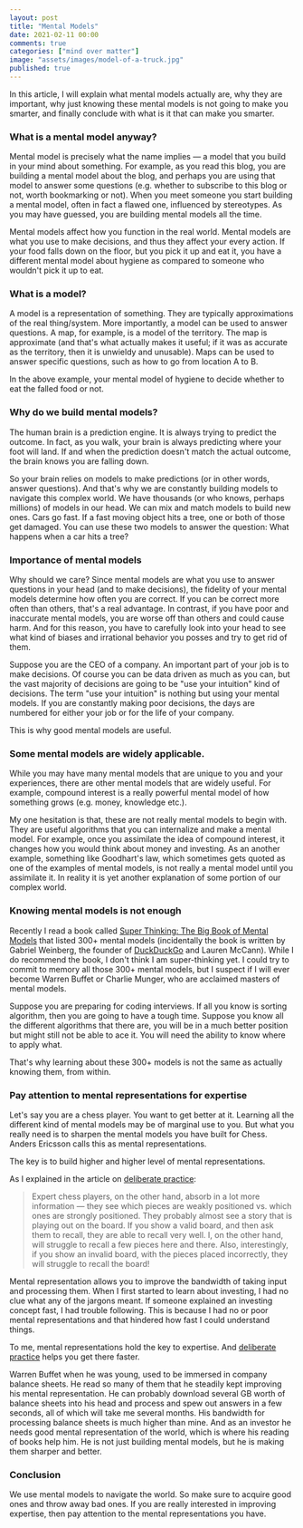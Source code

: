 ```yaml
---
layout: post
title: "Mental Models"
date: 2021-02-11 00:00
comments: true
categories: ["mind over matter"]
image: "assets/images/model-of-a-truck.jpg"
published: true
---
```


In this article, I will explain what mental models actually are, why they are important, why just knowing these mental models is not going to make you smarter, and finally conclude with what is it that can make you smarter.

### What is a mental model anyway?

Mental model is precisely what the name implies — a model that you build in your mind about something. For example, as you read this blog, you are building a mental model about the blog, and perhaps you are using that model to answer some questions (e.g. whether to subscribe to this blog or not, worth bookmarking or not). When you meet someone you start building a mental model, often in fact a flawed one, influenced by stereotypes. As you may have guessed, you are building mental models all the time.

Mental models affect how you function in the real world. Mental models are what you use to make decisions, and thus they affect your every action. If your food falls down on the floor, but you pick it up and eat it, you have a different mental model about hygiene as compared to someone who wouldn't pick it up to eat.

### What is a model?

A model is a representation of something. They are typically approximations of the real thing/system. More importantly, a model can be used to answer questions. 
A map, for example, is a model of the territory. The map is approximate (and that's what actually makes it useful; if it was as accurate as the territory, then it is unwieldy and unusable). Maps can be used to answer specific questions, such as how to go from location A to B. 

In the above example, your mental model of hygiene to decide whether to eat the falled food or not.

### Why do we build mental models?

The human brain is a prediction engine. It is always trying to predict the outcome. In fact, as you walk, your brain is always predicting where your foot will land. If and when the prediction doesn't match the actual outcome, the brain knows you are falling down.

So your brain relies on models to make predictions (or in other words, answer questions). And that's why we are constantly building models to navigate this complex world. We have thousands (or who knows, perhaps millions) of models in our head. We can mix and match models to build new ones. Cars go fast. If a fast moving object hits a tree, one or both of those get damaged. You can use these two models to answer the question: What happens when a car hits a tree? 

### Importance of mental models

Why should we care? Since mental models are what you use to answer questions in your head (and to make decisions), the fidelity of your mental models determine how often you are correct. If you can be correct more often than others, that's a real advantage. In contrast, if you have poor and inaccurate mental models, you are worse off than others and could cause harm. And for this reason, you have to carefully look into your head to see what kind of biases and irrational behavior you posses and try to get rid of them.

Suppose you are the CEO of a company. An important part of your job is to make decisions. Of course you can be data driven as much as you can, but the vast majority of decisions are going to be "use your intuition" kind of decisions. The term "use your intuition" is nothing but using your mental models. If you are constantly making poor decisions, the days are numbered for either your job or for the life of your company.

This is why good mental models are useful.


### Some mental models are widely applicable.

While you may have many mental models that are unique to you and your experiences, there are other mental models that are widely useful.
For example, compound interest is a really powerful mental model of how something grows (e.g. money, knowledge etc.). 

My one hesitation is that, these are not really mental models to begin with. They are useful algorithms that you can internalize and make a mental model. For example, once you assimilate the idea of compound interest, it changes how you would think about money and investing. As an another example, something like Goodhart's law, which sometimes gets quoted as one of the examples of mental models, is not really a mental model until you assimilate it. In reality it is yet another explanation of some portion of our complex world.

### Knowing mental models is not enough

Recently I read a book called [Super Thinking: The Big Book of Mental Models](https://amzn.to/3skp1aI) that listed 300+ mental models (incidentally the book is written by Gabriel Weinberg, the founder of [DuckDuckGo](http://duckduckgo.com) and Lauren McCann). While I do recommend the book, I don't think I am super-thinking yet. I could try to commit to memory all those 300+ mental models, but I suspect if I will ever become Warren Buffet or Charlie Munger, who are acclaimed masters of mental models. 

Suppose you are preparing for coding interviews. If all you know is sorting algorithm, then you are going to have a tough time. Suppose you know all the different algorithms that there are, you will be in a much better position but might still not be able to ace it. You will need the ability to know where to apply what.

That's why learning about these 300+ models is not the same as actually knowing them, from within.

### Pay attention to mental representations for expertise

Let's say you are a chess player. You want to get better at it. Learning all the different kind of mental models may be of marginal use to you. But what you really need is to sharpen the mental models you have built for Chess. Anders Ericsson calls this as mental representations.

The key is to build higher and higher level of mental representations.

As I explained in the article on [deliberate practice](/deliberate-practice):

> Expert chess players, on the other hand, absorb in a lot more information — they see which pieces are weakly positioned vs. which ones are strongly positioned. They probably almost see a story that is playing out on the board. If you show a valid board, and then ask them to recall, they are able to recall very well. I, on the other hand, will struggle to recall a few pieces here and there. Also, interestingly, if you show an invalid board, with the pieces placed incorrectly, they will struggle to recall the board!

Mental representation allows you to improve the bandwidth of taking input and processing them. When I first started to learn about investing, I had no clue what any of the jargons meant. If someone explained an investing concept fast, I had trouble following. This is because I had no or poor mental representations and that hindered how fast I could understand things.

To me, mental representations hold the key to expertise. And [deliberate practice](/deliberate-practice) helps you get there faster.

Warren Buffet when he was young, used to be immersed in company balance sheets. He read so many of them that he steadily kept improving his mental representation. He can probably download several GB worth of balance sheets into his head and process and spew out answers in a few seconds, all of which will take me several months. His bandwidth for processing balance sheets is much higher than mine. And as an investor he needs good mental representation of the world, which is where his reading of books help him. He is not just building mental models, but he is making them sharper and better.

### Conclusion
We use mental models to navigate the world. So make sure to acquire good ones and throw away bad ones. If you are really interested in improving expertise, then pay attention to the mental representations you have.